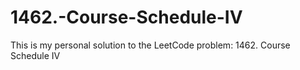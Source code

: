 # 1462.-Course-Schedule-IV
This is my personal solution to the LeetCode problem: 1462. Course Schedule IV
